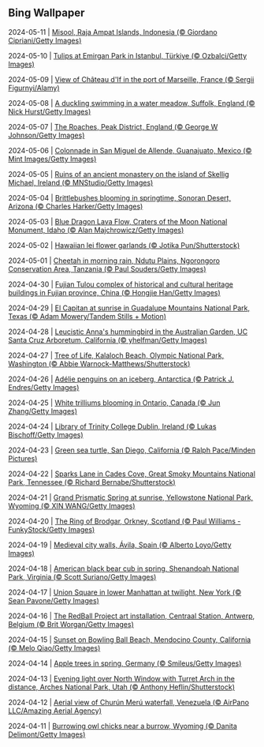 ## Bing Wallpaper
2024-05-11 | [Misool, Raja Ampat Islands, Indonesia (© Giordano Cipriani/Getty Images)](./wallpaper/2024-05-11.jpg) 

2024-05-10 | [Tulips at Emirgan Park in Istanbul, Türkiye (© Ozbalci/Getty Images)](./wallpaper/2024-05-10.jpg) 

2024-05-09 | [View of Château d'If in the port of Marseille, France (© Sergii Figurnyi/Alamy)](./wallpaper/2024-05-09.jpg) 

2024-05-08 | [A duckling swimming in a water meadow, Suffolk, England (© Nick Hurst/Getty Images)](./wallpaper/2024-05-08.jpg) 

2024-05-07 | [The Roaches, Peak District, England (© George W Johnson/Getty Images)](./wallpaper/2024-05-07.jpg) 

2024-05-06 | [Colonnade in San Miguel de Allende, Guanajuato, Mexico (© Mint Images/Getty Images)](./wallpaper/2024-05-06.jpg) 

2024-05-05 | [Ruins of an ancient monastery on the island of Skellig Michael, Ireland (© MNStudio/Getty Images)](./wallpaper/2024-05-05.jpg) 

2024-05-04 | [Brittlebushes blooming in springtime, Sonoran Desert, Arizona (© Charles Harker/Getty Images)](./wallpaper/2024-05-04.jpg) 

2024-05-03 | [Blue Dragon Lava Flow, Craters of the Moon National Monument, Idaho (© Alan Majchrowicz/Getty Images)](./wallpaper/2024-05-03.jpg) 

2024-05-02 | [Hawaiian lei flower garlands (© Jotika Pun/Shutterstock)](./wallpaper/2024-05-02.jpg) 

2024-05-01 | [Cheetah in morning rain, Ndutu Plains, Ngorongoro Conservation Area, Tanzania (© Paul Souders/Getty Images)](./wallpaper/2024-05-01.jpg) 

2024-04-30 | [Fujian Tulou complex of historical and cultural heritage buildings in Fujian province, China (© Hongjie Han/Getty Images)](./wallpaper/2024-04-30.jpg) 

2024-04-29 | [El Capitan at sunrise in Guadalupe Mountains National Park, Texas (© Adam Mowery/Tandem Stills + Motion)](./wallpaper/2024-04-29.jpg) 

2024-04-28 | [Leucistic Anna's hummingbird in the Australian Garden, UC Santa Cruz Arboretum, California (© yhelfman/Getty Images)](./wallpaper/2024-04-28.jpg) 

2024-04-27 | [Tree of Life, Kalaloch Beach, Olympic National Park, Washington (© Abbie Warnock-Matthews/Shutterstock)](./wallpaper/2024-04-27.jpg) 

2024-04-26 | [Adélie penguins on an iceberg, Antarctica (© Patrick J. Endres/Getty Images)](./wallpaper/2024-04-26.jpg) 

2024-04-25 | [White trilliums blooming in Ontario, Canada (© Jun Zhang/Getty Images)](./wallpaper/2024-04-25.jpg) 

2024-04-24 | [Library of Trinity College Dublin, Ireland (© Lukas Bischoff/Getty Images)](./wallpaper/2024-04-24.jpg) 

2024-04-23 | [Green sea turtle, San Diego, California (© Ralph Pace/Minden Pictures)](./wallpaper/2024-04-23.jpg) 

2024-04-22 | [Sparks Lane in Cades Cove, Great Smoky Mountains National Park, Tennessee (© Richard Bernabe/Shutterstock)](./wallpaper/2024-04-22.jpg) 

2024-04-21 | [Grand Prismatic Spring at sunrise, Yellowstone National Park, Wyoming (© XIN WANG/Getty Images)](./wallpaper/2024-04-21.jpg) 

2024-04-20 | [The Ring of Brodgar, Orkney, Scotland (© Paul Williams - FunkyStock/Getty Images)](./wallpaper/2024-04-20.jpg) 

2024-04-19 | [Medieval city walls, Ávila, Spain (© Alberto Loyo/Getty Images)](./wallpaper/2024-04-19.jpg) 

2024-04-18 | [American black bear cub in spring, Shenandoah National Park, Virginia (© Scott Suriano/Getty Images)](./wallpaper/2024-04-18.jpg) 

2024-04-17 | [Union Square in lower Manhattan at twilight, New York (© Sean Pavone/Getty Images)](./wallpaper/2024-04-17.jpg) 

2024-04-16 | [The RedBall Project art installation, Centraal Station, Antwerp, Belgium (© Brit Worgan/Getty Images)](./wallpaper/2024-04-16.jpg) 

2024-04-15 | [Sunset on Bowling Ball Beach, Mendocino County, California (© Melo Qiao/Getty Images)](./wallpaper/2024-04-15.jpg) 

2024-04-14 | [Apple trees in spring, Germany (© Smileus/Getty Images)](./wallpaper/2024-04-14.jpg) 

2024-04-13 | [Evening light over North Window with Turret Arch in the distance, Arches National Park, Utah (© Anthony Heflin/Shutterstock)](./wallpaper/2024-04-13.jpg) 

2024-04-12 | [Aerial view of Churún Merú waterfall, Venezuela (© AirPano LLC/Amazing Aerial Agency)](./wallpaper/2024-04-12.jpg) 

2024-04-11 | [Burrowing owl chicks near a burrow, Wyoming (© Danita Delimont/Getty Images)](./wallpaper/2024-04-11.jpg) 

